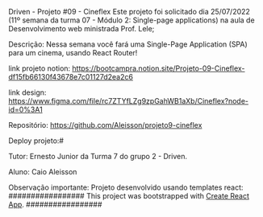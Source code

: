 Driven - Projeto #09 - Cineflex
Este projeto foi solicitado dia 25/07/2022 (11º semana da turma 07 - Módulo 2: Single-page applications) na aula de Desenvolvimento web ministrada Prof. Lele;

Descrição:
Nessa semana você fará uma Single-Page Application (SPA) para um cinema, usando React Router!

link projeto notion:
https://bootcampra.notion.site/Projeto-09-Cineflex-df15fb66130f43678e7c01127d2ea2c6

link design:
https://www.figma.com/file/rc7ZTYfLZg9zpGahWB1aXb/Cineflex?node-id=0%3A1

Repositório: https://github.com/Aleisson/projeto9-cineflex

Deploy projeto:#


Tutor: Ernesto Junior da Turma 7 do grupo 2 - Driven.

Aluno: Caio Aleisson 

Observação importante:
Projeto desenvolvido usando templates react:
#################
This project was bootstrapped with [Create React App](https://github.com/facebook/create-react-app).
#################
